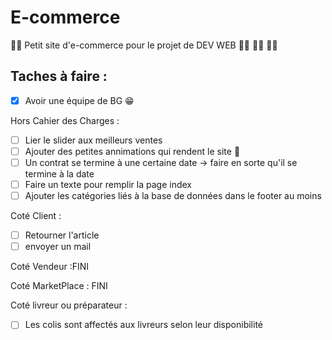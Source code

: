 # E-commerce
:man_technologist: Petit site d'e-commerce pour le projet de DEV WEB :woman_technologist: :woman_technologist: :woman_technologist:

## Taches à faire :

- [X] Avoir une équipe de BG :grin:

Hors Cahier des Charges : 

- [ ] Lier le slider aux meilleurs ventes
- [ ] Ajouter des petites annimations qui rendent le site 🤌
- [ ] Un contrat se termine à une certaine date -> faire en sorte qu'il se termine à la date
- [ ] Faire un texte pour remplir la page index 
- [ ] Ajouter les catégories liés à la base de données dans le footer au moins 

Coté Client :

- [ ] Retourner l'article
- [ ] envoyer un mail 

Coté Vendeur :FINI

Coté MarketPlace : FINI

Coté livreur ou préparateur : 

- [ ] Les colis sont affectés aux livreurs selon leur disponibilité
 

